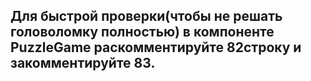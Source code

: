 ## Для быстрой проверки(чтобы не решать головоломку полностью) в компоненте PuzzleGame раскомментируйте 82строку и закомментируйте 83.
